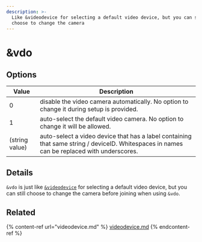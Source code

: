 ```yaml
---
description: >-
  Like &videodevice for selecting a default video device, but you can still
  choose to change the camera
---
```


# \&vdo

## Options

| Value          | Description                                                                                                                                |
| -------------- | ------------------------------------------------------------------------------------------------------------------------------------------ |
| 0              | disable the video camera automatically. No option to change it during setup is provided.                                                   |
| 1              | auto-select the default video camera. No option to change it will be allowed.                                                              |
| (string value) | auto-select a video device that has a label containing that same string / deviceID. Whitespaces in names can be replaced with underscores. |

## Details

`&vdo` is just like [`&videodevice`](videodevice.md) for selecting a default video device, but you can still choose to change the camera before joining when using `&vdo`.

## Related

{% content-ref url="videodevice.md" %}
[videodevice.md](videodevice.md)
{% endcontent-ref %}
